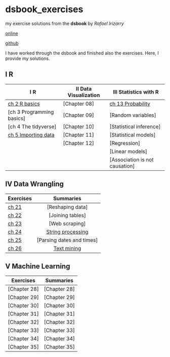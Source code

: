 # dsbook_exercises
my exercise solutions from the **dsbook** by *Rafael Irizarry*

[online](https://rafalab.github.io/dsbook)

[github](https://github.com/rafalab/dsbook)

I have worked through the dsbook and finished also the exercises. Here, I provide my solutions.

I R
------

| I R                                  |    II Data Visualization | III Statistics with R |
| ----------                           | ------------- | --- |
| [ch 2 R basics](ex_03_r_basics.html) |  [Chapter 08] | [ch 13 Probability](ex_14_probability.html) | 
| [ch 3 Programming basics]            |  [Chapter 09] | [Random variables] |
| [ch 4 The tidyverse]                 |  [Chapter 10] | [Statistical inference] |
| [ch 5 Importing data](ex_06_importing_data.html) |  [Chapter 11] | [Statistical models] |
|                                      | [Chapter 12] | [Regression] |
|   |    | [Linear models] |
|   |    | [Association is not causation] |


IV Data Wrangling
------

 Exercises  |    Summaries  |
----------|:-------------:|
 [ch 21](ex_22_reshaping_data.html) |  [Reshaping data] |
 [ch 22](ex_23_joining_tables.html) |  [Joining tables] |
 [ch 23](ex_24_web_scraping.html) |  [Web scraping] |
 [ch 24](ex_25_string_processing.html) |  [String processing](su_25_string_processing.html) |
 [ch 25](ex_26_parsing_dates_and_times.html) | [Parsing dates and times]  |
 [ch 26](ex_27_text_mining.html) | [Text mining](su_27_text_mining.html) |

V Machine Learning
------

 Exercises  |    Summaries  |
----------|:-------------:|
 [Chapter 28] | [Chapter 28] |
 [Chapter 29] | [Chapter 29] |
 [Chapter 30] | [Chapter 30] |
 [Chapter 31] | [Chapter 31] |
 [Chapter 32] | [Chapter 32] |
 [Chapter 33] | [Chapter 33] |
 [Chapter 34] | [Chapter 34] |
 [Chapter 35] | [Chapter 35] |


